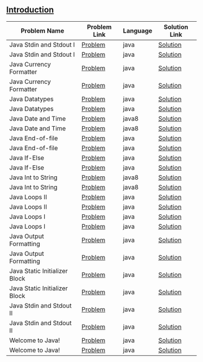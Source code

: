 ## [Introduction](https://www.hackerrank.com/domains/java/java-introduction)

|Problem Name|Problem Link|Language|Solution Link|
---|---|---|---
| Java Stdin and Stdout I|[Problem](https://www.hackerrank.com/challenges/java-stdin-and-stdout-1/problem)|java|[Solution](./JavaStdinandStdoutI.java)|
| Java Stdin and Stdout I|[Problem](https://www.hackerrank.com/challenges/java-stdin-and-stdout-1/problem)|java|[Solution](./JavaStdinandStdoutI.java)|
|Java Currency Formatter|[Problem](https://www.hackerrank.com/challenges/java-currency-formatter/problem)|java|[Solution](./JavaCurrencyFormatter.java)|
|Java Currency Formatter|[Problem](https://www.hackerrank.com/challenges/java-currency-formatter/problem)|java|[Solution](./JavaCurrencyFormatter.java)|
|Java Datatypes|[Problem](https://www.hackerrank.com/challenges/java-datatypes/problem)|java|[Solution](./JavaDatatypes.java)|
|Java Datatypes|[Problem](https://www.hackerrank.com/challenges/java-datatypes/problem)|java|[Solution](./JavaDatatypes.java)|
|Java Date and Time|[Problem](https://www.hackerrank.com/challenges/java-date-and-time/problem)|java8|[Solution](./JavaDateandTime.java)|
|Java Date and Time|[Problem](https://www.hackerrank.com/challenges/java-date-and-time/problem)|java8|[Solution](./JavaDateandTime.java)|
|Java End-of-file|[Problem](https://www.hackerrank.com/challenges/java-end-of-file/problem)|java|[Solution](./JavaEnd-of-file.java)|
|Java End-of-file|[Problem](https://www.hackerrank.com/challenges/java-end-of-file/problem)|java|[Solution](./JavaEnd-of-file.java)|
|Java If-Else|[Problem](https://www.hackerrank.com/challenges/java-if-else/problem)|java|[Solution](./JavaIf-Else.java)|
|Java If-Else|[Problem](https://www.hackerrank.com/challenges/java-if-else/problem)|java|[Solution](./JavaIf-Else.java)|
|Java Int to String|[Problem](https://www.hackerrank.com/challenges/java-int-to-string/problem)|java8|[Solution](./JavaInttoString.java)|
|Java Int to String|[Problem](https://www.hackerrank.com/challenges/java-int-to-string/problem)|java8|[Solution](./JavaInttoString.java)|
|Java Loops II|[Problem](https://www.hackerrank.com/challenges/java-loops/problem)|java|[Solution](./JavaLoopsII.java)|
|Java Loops II|[Problem](https://www.hackerrank.com/challenges/java-loops/problem)|java|[Solution](./JavaLoopsII.java)|
|Java Loops I|[Problem](https://www.hackerrank.com/challenges/java-loops-i/problem)|java|[Solution](./JavaLoopsI.java)|
|Java Loops I|[Problem](https://www.hackerrank.com/challenges/java-loops-i/problem)|java|[Solution](./JavaLoopsI.java)|
|Java Output Formatting|[Problem](https://www.hackerrank.com/challenges/java-output-formatting/problem)|java|[Solution](./JavaOutputFormatting.java)|
|Java Output Formatting|[Problem](https://www.hackerrank.com/challenges/java-output-formatting/problem)|java|[Solution](./JavaOutputFormatting.java)|
|Java Static Initializer Block|[Problem](https://www.hackerrank.com/challenges/java-static-initializer-block/problem)|java|[Solution](./JavaStaticInitializerBlock.java)|
|Java Static Initializer Block|[Problem](https://www.hackerrank.com/challenges/java-static-initializer-block/problem)|java|[Solution](./JavaStaticInitializerBlock.java)|
|Java Stdin and Stdout II|[Problem](https://www.hackerrank.com/challenges/java-stdin-stdout/problem)|java|[Solution](./JavaStdinandStdoutII.java)|
|Java Stdin and Stdout II|[Problem](https://www.hackerrank.com/challenges/java-stdin-stdout/problem)|java|[Solution](./JavaStdinandStdoutII.java)|
|Welcome to Java!|[Problem](https://www.hackerrank.com/challenges/welcome-to-java/problem)|java|[Solution](./WelcometoJava!.java)|
|Welcome to Java!|[Problem](https://www.hackerrank.com/challenges/welcome-to-java/problem)|java|[Solution](./WelcometoJava!.java)|
